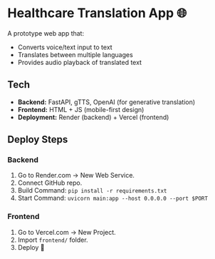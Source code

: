 # Healthcare Translation App 🌐

A prototype web app that:
- Converts voice/text input to text
- Translates between multiple languages
- Provides audio playback of translated text

## Tech
- **Backend:** FastAPI, gTTS, OpenAI (for generative translation)
- **Frontend:** HTML + JS (mobile-first design)
- **Deployment:** Render (backend) + Vercel (frontend)

## Deploy Steps
### Backend
1. Go to Render.com → New Web Service.
2. Connect GitHub repo.
3. Build Command: `pip install -r requirements.txt`
4. Start Command: `uvicorn main:app --host 0.0.0.0 --port $PORT`

### Frontend
1. Go to Vercel.com → New Project.
2. Import `frontend/` folder.
3. Deploy 🚀


